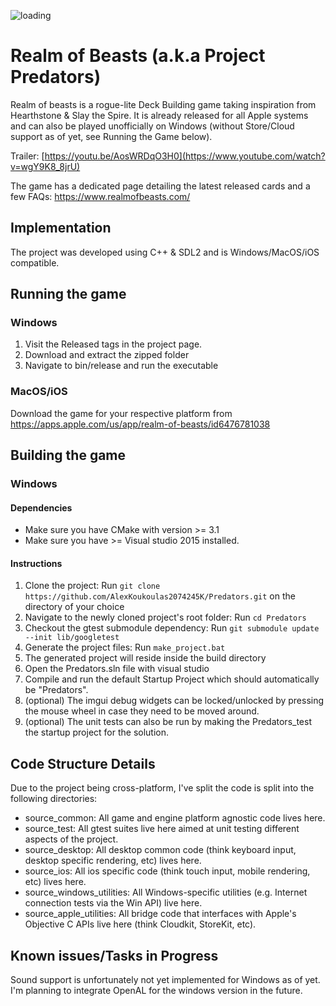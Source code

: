  ![loading](https://github.com/user-attachments/assets/aaae2560-9014-4371-a13d-f7c983f47126)
 
# Realm of Beasts (a.k.a Project Predators)
Realm of beasts is a rogue-lite Deck Building game taking inspiration from Hearthstone & Slay the Spire. It is already released for all Apple systems and can also be played unofficially on Windows (without Store/Cloud support as of yet, see Running the Game below).

Trailer: [https://youtu.be/AosWRDqO3H0](https://www.youtube.com/watch?v=wgY9K8_8jrU)

The game has a dedicated page detailing the latest released cards and a few FAQs:
https://www.realmofbeasts.com/

## Implementation
The project was developed using C++ & SDL2 and is Windows/MacOS/iOS compatible. 

## Running the game
### Windows
1) Visit the Released tags in the project page.
2) Download and extract the zipped folder
3) Navigate to bin/release and run the executable

### MacOS/iOS
Download the game for your respective platform from https://apps.apple.com/us/app/realm-of-beasts/id6476781038

## Building the game
### Windows
#### Dependencies
* Make sure you have CMake with version >= 3.1
* Make sure you have >= Visual studio 2015 installed.

#### Instructions
1) Clone the project: Run `git clone https://github.com/AlexKoukoulas2074245K/Predators.git` on the directory of your choice
2) Navigate to the newly cloned project's root folder: Run `cd Predators`
3) Checkout the gtest submodule dependency:  Run `git submodule update --init lib/googletest`
4) Generate the project files: Run `make_project.bat`
5) The generated project will reside inside the build directory
6) Open the Predators.sln file with visual studio
7) Compile and run the default Startup Project which should automatically be "Predators".
8) (optional) The imgui debug widgets can be locked/unlocked by pressing the mouse wheel in case they need to be moved around.
9) (optional) The unit tests can also be run by making the Predators_test the startup project for the solution.

## Code Structure Details
Due to the project being cross-platform, I've split the code is split into the following directories:
* source_common: All game and engine platform agnostic code lives here.
* source_test: All gtest suites live here aimed at unit testing different aspects of the project.
* source_desktop: All desktop common code (think keyboard input, desktop specific rendering, etc) lives here.
* source_ios: All ios specific code (think touch input, mobile rendering, etc) lives here.
* source_windows_utilities: All Windows-specific utilities (e.g. Internet connection tests via the Win API) live here.
* source_apple_utilities: All bridge code that interfaces with Apple's Objective C APIs live here (think Cloudkit, StoreKit, etc).

## Known issues/Tasks in Progress
Sound support is unfortunately not yet implemented for Windows as of yet. I'm planning to integrate OpenAL for the windows version in the future.
